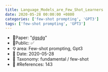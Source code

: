 ```yaml
---
title: Language_Models_are_Few_Shot_Learners
date: 2020-05-28 00:00:00 +0800
categories: ['few-shot prompting', 'GPT3']
tags: ['few-shot prompting', 'GPT3']
---
```


- 📙Paper: "[dgsdg](dsgfdhgf)"
- 🔑Public: ✅
- ⚲ area: Few-shot prompting, Gpt3
- 📅 Date: 2020-05-28
- 🔎 Taxonomy: fundamental / few-shot
- 📝 #References: 143
